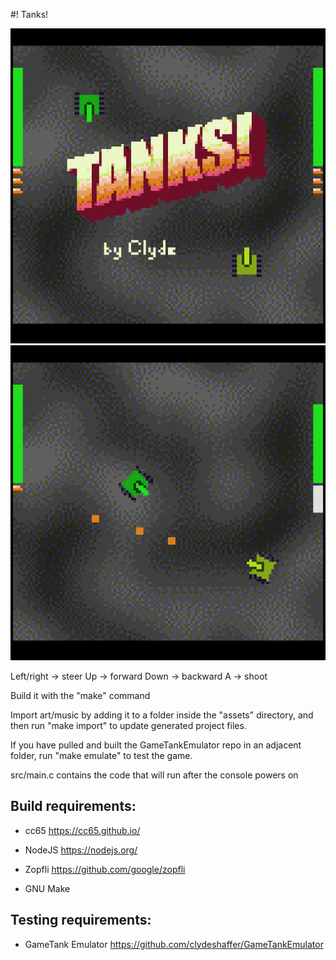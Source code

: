 #! Tanks!

![title card](screenshots/screenshot.png)
![game start](screenshots/screenshot2.png)

Left/right -> steer
Up -> forward
Down -> backward
A -> shoot

Build it with the "make" command

Import art/music by adding it to a folder inside the "assets" directory, and then run "make import" to update generated project files.

If you have pulled and built the GameTankEmulator repo in an adjacent folder, run "make emulate" to test the game.

src/main.c contains the code that will run after the console powers on

## Build requirements:

* cc65 https://cc65.github.io/

* NodeJS https://nodejs.org/

* Zopfli https://github.com/google/zopfli

* GNU Make

## Testing requirements:

* GameTank Emulator https://github.com/clydeshaffer/GameTankEmulator